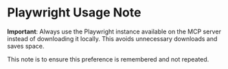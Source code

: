# Playwright Usage Note

**Important**: Always use the Playwright instance available on the MCP server instead of downloading it locally. This avoids unnecessary downloads and saves space.

This note is to ensure this preference is remembered and not repeated.